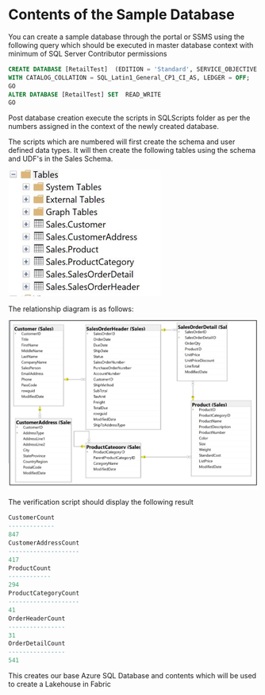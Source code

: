 # Contents of the Sample Database
You can create a sample database through the portal or SSMS using the following query which should be executed in master database context with minimum of SQL Server Contributor permissions

```sql
CREATE DATABASE [RetailTest]  (EDITION = 'Standard', SERVICE_OBJECTIVE = 'S0', MAXSIZE = 2 GB) 
WITH CATALOG_COLLATION = SQL_Latin1_General_CP1_CI_AS, LEDGER = OFF;
GO
ALTER DATABASE [RetailTest] SET  READ_WRITE 
GO
```
Post database creation execute the scripts in SQLScripts folder as per the numbers assigned in the context of the newly created database.

The scripts which are numbered will first create the schema and user defined data types. It will then create the following tables using the schema and UDF's in the Sales Schema.

![TableList](/Assests/BasicTutorials/Media/PNG/TableList.PNG)


The relationship diagram is as follows:

![RelationshipDiagram](/Assests/BasicTutorials/Media/PNG/RetailDiagram.png)

The verification script should display the following result
```sql
CustomerCount
-------------
847
CustomerAddressCount
--------------------
417
ProductCount
------------
294
ProductCategoryCount
--------------------
41
OrderHeaderCount
----------------
31
OrderDetailCount
----------------
541
```
This creates our base Azure SQL Database and contents which will be used to create a Lakehouse in Fabric